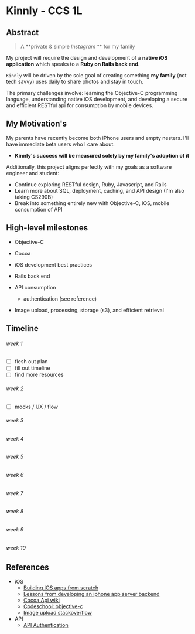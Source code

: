 
Kinnly - CCS 1L
===============

## Abstract
> A **private & simple *Instagram* ** for my family

My project will require the design and development of a **native iOS application** which speaks to a **Ruby on Rails back end**.

`Kinnly` will be driven by the sole goal of creating something **my family** (not tech savvy) uses daily to share photos and stay in touch.

The primary challenges involve: learning the Objective-C programming language, understanding native iOS development, and developing a secure and efficient RESTful api for consumption by mobile devices.


## My Motivation's
My parents have recently become both iPhone users and empty nesters. I'll have immediate beta users who I care about.

- **Kinnly's success will be measured solely by my family's adoption of it**

Additionally, this project aligns perfectly with my goals as a software engineer and student:

- Continue exploring RESTful design, Ruby, Javascript, and Rails
- Learn more about SQL, deployment, caching, and API design (I'm also taking CS290B)
- Break into something entirely new with Objective-C, iOS, mobile consumption of API


## High-level milestones
- Objective-C
- Cocoa
- iOS development best practices

- Rails back end
- API consumption
    - authentication (see reference)
- Image upload, processing, storage (s3), and efficient retrieval

## Timeline

###### week 1
- [ ] flesh out plan
- [ ] fill out timeline
- [ ] find more resources

###### week 2
- [ ] mocks / UX / flow

###### week 3

###### week 4

###### week 5

###### week 6

###### week 7

###### week 8

###### week 9

###### week 10


## References
- iOS
    - [Building iOS apps from scratch](http://designthencode.com/scratch/)
    - [Lessons from developing an iphone app server backend](http://www.slideshare.net/sujee/lessons-from-developing-an-iphone-app-server-backend)
    - [Cocoa Api wiki](http://en.wikipedia.org/wiki/Cocoa_(API))
    - [Codeschool: objective-c](http://www.codeschool.com/courses/try-objective-c)
    - [Image upload stackoverflow](http://stackoverflow.com/questions/8564833/ios-upload-image-and-text-using-http-post)
- API
    - [API Authentication](http://stackoverflow.com/questions/4479802/help-with-ios-authentication-using-user-token-rest-rails-and-keychain)

